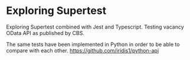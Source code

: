 # Exploring Supertest

Exploring Supertest combined with Jest and Typescript.
Testing vacancy OData API as published by CBS.

The same tests have been implemented in Python in order to be able to compare with each other.
https://github.com/iridis1/python-api
